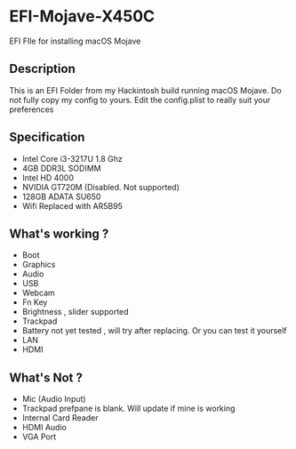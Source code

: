 # EFI-Mojave-X450C
EFI FIle for installing macOS Mojave

## Description
This is an EFI Folder from my Hackintosh build running macOS Mojave. Do not fully copy my config to yours. Edit the config.plist to really suit your preferences 

## Specification
* Intel Core i3-3217U 1.8 Ghz
* 4GB DDR3L SODIMM
* Intel HD 4000
* NVIDIA GT720M (Disabled. Not supported)
* 128GB ADATA SU650 
* Wifi Replaced with AR5B95

## What's working ?
* Boot
* Graphics 
* Audio
* USB
* Webcam
* Fn Key 
* Brightness , slider supported
* Trackpad 
* Battery not yet tested , will try after replacing. Or you can test it yourself
* LAN
* HDMI

## What's Not ?
* Mic (Audio Input)
* Trackpad prefpane is blank. Will update if mine is working
* Internal Card Reader
* HDMI Audio
* VGA Port
